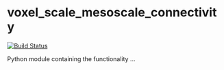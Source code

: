# voxel_scale_mesoscale_connectivity



[![Build Status](https://travis-ci.org/jknox13/voxel_model.svg?branch=master)](https://travis-ci.org/jknox13/voxel_model)

Python module containing the functionality ...
